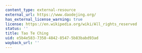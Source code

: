 ```yaml
---
content_type: external-resource
external_url: https://www.daodejing.org/
has_external_license_warning: true
license: https://en.wikipedia.org/wiki/All_rights_reserved
status: ''
title: Tao Te Ching
uid: e5b4e583-7358-4842-8547-5b83babd93ad
wayback_url: ''
---
```

